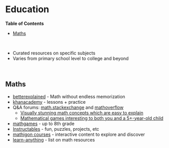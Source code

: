# <a name="education"></a>Education

**Table of Contents**

* [Maths](#maths)

<br>

* Curated resources on specific subjects
* Varies from primary school level to college and beyond

<br>

## <a name="maths"></a>Maths

* [betterexplained](https://betterexplained.com/) - Math without endless memorization
* [khanacademy](https://www.khanacademy.org/math) - lessons + practice
* Q&A forums: [math.stackexchange](https://math.stackexchange.com/questions?sort=votes) and [mathoverflow](https://mathoverflow.net/questions?sort=votes)
    * [Visually stunning math concepts which are easy to explain](https://math.stackexchange.com/questions/733754/visually-stunning-math-concepts-which-are-easy-to-explain)
    * [Mathematical games interesting to both you and a 5+-year-old child](https://mathoverflow.net/questions/281447/mathematical-games-interesting-to-both-you-and-a-5-year-old-child)
* [mathgames](https://www.mathgames.com/) - up to 8th grade
* [Instructables](http://www.instructables.com/id/Math/) - fun, puzzles, projects, etc
* [mathigon courses](https://mathigon.org/courses) - interactive content to explore and discover
* [learn-anything](https://learn-anything.xyz/mathematics) - list on math resources
